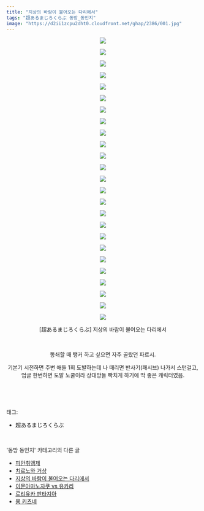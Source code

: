 ```yaml
---
title: "지상의 바람이 불어오는 다리에서"
tags: "超あるまじろくらぶ 동방_동인지"
image: "https://d2ii1zcpu2dht0.cloudfront.net/ghap/2386/001.jpg"
---
```

<div class="article">
<p style="text-align: center; clear: none; float: none;"><img src="{{ site.imgserver9 }}/ghap/2386/001.jpg"/></p>
<p style="text-align: center; clear: none; float: none;"><img src="{{ site.imgserver9 }}/ghap/2386/002.jpg"/></p>
<p style="text-align: center; clear: none; float: none;"><img src="{{ site.imgserver9 }}/ghap/2386/003.jpg"/></p>
<p style="text-align: center; clear: none; float: none;"><img src="{{ site.imgserver9 }}/ghap/2386/004.jpg"/></p>
<p style="text-align: center; clear: none; float: none;"><img src="{{ site.imgserver9 }}/ghap/2386/005.jpg"/></p>
<p style="text-align: center; clear: none; float: none;"><img src="{{ site.imgserver9 }}/ghap/2386/006.jpg"/></p>
<p style="text-align: center; clear: none; float: none;"><img src="{{ site.imgserver9 }}/ghap/2386/007.jpg"/></p>
<p style="text-align: center; clear: none; float: none;"><img src="{{ site.imgserver9 }}/ghap/2386/008.jpg"/></p>
<p style="text-align: center; clear: none; float: none;"><img src="{{ site.imgserver9 }}/ghap/2386/009.jpg"/></p>
<p style="text-align: center; clear: none; float: none;"><img src="{{ site.imgserver9 }}/ghap/2386/010.jpg"/></p>
<p style="text-align: center; clear: none; float: none;"><img src="{{ site.imgserver9 }}/ghap/2386/011.jpg"/></p>
<p style="text-align: center; clear: none; float: none;"><img src="{{ site.imgserver9 }}/ghap/2386/012.jpg"/></p>
<p style="text-align: center; clear: none; float: none;"><img src="{{ site.imgserver9 }}/ghap/2386/013.jpg"/></p>
<p style="text-align: center; clear: none; float: none;"><img src="{{ site.imgserver9 }}/ghap/2386/014.jpg"/></p>
<p style="text-align: center; clear: none; float: none;"><img src="{{ site.imgserver9 }}/ghap/2386/015.jpg"/></p>
<p style="text-align: center; clear: none; float: none;"><img src="{{ site.imgserver9 }}/ghap/2386/016.jpg"/></p>
<p style="text-align: center; clear: none; float: none;"><img src="{{ site.imgserver9 }}/ghap/2386/017.jpg"/></p>
<p style="text-align: center; clear: none; float: none;"><img src="{{ site.imgserver9 }}/ghap/2386/018.jpg"/></p>
<p style="text-align: center; clear: none; float: none;"><img src="{{ site.imgserver9 }}/ghap/2386/019.jpg"/></p>
<p style="text-align: center; clear: none; float: none;"><img src="{{ site.imgserver9 }}/ghap/2386/020.jpg"/></p>
<p style="text-align: center; clear: none; float: none;"><img src="{{ site.imgserver9 }}/ghap/2386/021.jpg"/></p>
<p style="text-align: center; clear: none; float: none;"><img src="{{ site.imgserver9 }}/ghap/2386/022.jpg"/></p>
<p style="text-align: center; clear: none; float: none;"><img src="{{ site.imgserver9 }}/ghap/2386/023.jpg"/></p>
<p style="text-align: center; clear: none; float: none;"><img src="{{ site.imgserver9 }}/ghap/2386/024.jpg"/></p>
<p style="text-align: center; clear: none; float: none;"><img src="{{ site.imgserver9 }}/ghap/2386/025.jpg"/></p>
<p style="text-align: center; clear: none; float: none;">[超あるまじろくらぶ] 지상의 바람이 불어오는 다리에서</p>
<p style="text-align: center; clear: none; float: none;"><br/></p>
<p style="text-align: center; clear: none; float: none;">똥쇄할 때 탱커 하고 싶으면 자주 골랐던 파르시.</p>
<p style="text-align: center; clear: none; float: none;">기본기 시전하면 주변 애들 1회 도발하는데 나 때리면 반사기(패시브) 나가서 스턴걸고, 업글 한번하면 도발 노쿨이라 상대방들 빡치게 하기에 딱 좋은 캐릭터였음.</p>
<p><br/></p>
</div><br/>
<div class="tagTrail">
<p>태그: </p>
<ul>
<li>超あるまじろくらぶ</li>
</ul>
</div><br/>
<div class="another">
<p>'동방 동인지' 카테고리의 다른 글</p>
<ul>
<li><a href="/ghap_2389">피안취앵제</a></li>
<li><a href="/ghap_2388">치르노와 거상</a></li>
<li><a href="/ghap_2386">지상의 바람이 불어오는 다리에서</a></li>
<li><a href="/ghap_2385">이문아마노자쿠 vs 유카리</a></li>
<li><a href="/ghap_2384">로리유카 판타지아</a></li>
<li><a href="/ghap_2383">묭 키츠네</a></li>
</ul>
</div><br/>
<div class="cb_module cb_fluid">
<div class="cb_wrt cb_profile">
</div><!-- commentList close -->
</div><br/>
